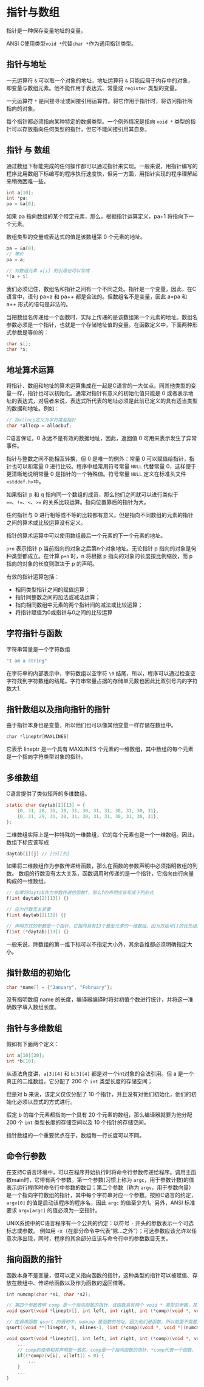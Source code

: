 # 指针与数组

指针是一种保存变量地址的变量。

ANSI C使用类型`void *`代替`char *`作为通用指针类型。

## 指针与地址

一元运算符 `&` 可以取一个对象的地址，地址运算符 `&` 只能应用于内存中的对象，即变量与数组元素。他不能作用于表达式、常量或 `register` 类型的变量。

一元运算符 `*` 是间接寻址或间接引用运算符。将它作用于指针时，将访问指针所指向的对象。

每个指针都必须指向某种特定的数据类型。一个例外情况是指向 `void *` 类型的指针可以存放指向任何类型的指针，但它不能间接引用其自身。

## 指针 与 数组

通过数组下标能完成的任何操作都可以通过指针来实现。一般来说，用指针编写的程序比用数组下标编写的程序执行速度快，但另一方面，用指针实现的程序理解起来稍微困难一些。

```c
int a[10];
int *pa;
pa = &a[0];
```

如果 pa 指向数组的某个特定元素，那么，根据指针运算定义，pa+1 将指向下一个元素。

数组类型的变量或表达式的值是该数组第 0 个元素的地址。

```c
pa = &a[0];
// 等价
pa = a;

// 对数组元素 a[i] 的引用也可以写成
*(a + i)
```

我们必须记住，数组名和指针之间有一个不同之处。指针是一个变量，因此，在C语言中，语句 pa=a 和 pa++ 都是合法的。但数组名不是变量，因此 a=pa 和 a++ 形式的语句是非法的。

当把数组名传递给一个函数时，实际上传递的是该数组第一个元素的地址。数组名参数必须是一个指针，也就是一个存储地址值的变量。在函数定义中，下面两种形式参数是等价的：

```c
char s[];
char *s;
```

## 地址算术运算

将指针、数组和地址的算术运算集成在一起是C语言的一大优点。同其他类型的变量一样，指针也可以初始化。通常对指针有意义的初始化值只能是 0 或者表示地址的表达式，对后者来说，表达式所代表的地址必须是此前已定义的具有适当类型的数据和地址。例如：

```c
// 将allocp定义为字符类型指针
char *allocp = allocbuf;
```

C语言保证，0 永远不是有效的数据地址，因此，返回值 0 可用来表示发生了异常事件。

指针与整数之间不能相互转换，但 0 是唯一的例外：常量 0 可以赋值给指针，指针也可以和常量 0 进行比较。程序中经常用符号常量 `NULL` 代替常量 0，这样便于更清晰地说明常量 0 是指针的一个特殊值。符号常量 `NULL` 定义在标准头文件`<stddef.h>`中。

如果指针 p 和 q 指向同一个数组的成员，那么他们之间就可以进行类似于 `==`、`!=`、`<`、`>=` 的关系比较运算。指向位置靠后的指针为大。

任何指针与 0 进行相等或不等的比较都有意义。但是指向不同数组的元素的指针之间的算术或比较运算没有定义。

指针的算术运算中可以使用数组最后一个元素的下一个元素的地址。

`p+n` 表示指针 p 当前指向的对象之后第n个对象地址。无论指针 p 指向的对象是何种类型都成立。在计算 `p+n` 时，n 将根据 p 指向的对象的长度按比例缩放，而 p 指向的对象的长度则取决于 p 的声明。

有效的指针运算包括：

- 相同类型指针之间的赋值运算；
- 指针同整数之间的加法或减法运算；
- 指向相同数组中元素的两个指针间的减法或比较运算；
- 将指针赋值为0或指针与0之间的比较运算

## 字符指针与函数

字符串常量是一个字符数组

```c
"I am a string"
```

在字符串的内部表示中，字符数组以空字符 `\0` 结尾，所以，程序可以通过检查空字符找到字符数组的结尾。字符串常量占据的存储单元数也因此比双引号内的字符数大1.

## 指针数组以及指向指针的指针

由于指针本身也是变量，所以他们也可以像其他变量一样存储在数组中。

```c
char *lineptr[MAXLINES]
```

它表示 lineptr 是一个具有 MAXLINES 个元素的一维数组，其中数组的每个元素是一个指向字符类型对象的指针。

## 多维数组

C语言提供了类似矩阵的多维数组。

```c
static char daytab[2][13] = {
    {0, 31, 28, 31, 30, 31, 30, 31, 31, 30, 31, 30, 31},
    {0, 31, 29, 31, 30, 31, 30, 31, 31, 30, 31, 30, 31},
};
```

二维数组实际上是一种特殊的一维数组，它的每个元素也是一个一维数组。因此，数组下标应该写成

```c
daytab[i][j] // [行][列]
```

如果将二维数组作为参数传递给函数，那么在函数的参数声明中必须指明数组的列数。
数组的行数没有太大关系，函数调用时传递的是一个指针，它指向由行向量构成的一维数组。

```c
// 如果将daytab作为参数传递给函数f，那么f的声明应该写成下列形式
f(int daytab[2][13]) {}

// 应为行数无关紧要
f(int daytab[][13]) {}

// 声明方式的参数是一个指针，它指向具有13个整型元素的一维数组。因为方括号[]的优先级高于*，所以声明必须用圆括号。
f(int (*daytab)[13]) {}
```

一般来说，除数组的第一维下标可以不指定大小外，其余各维都必须明确指定大小。

## 指针数组的初始化

```c
char *name[] = {"January", "February"};
```

没有指明数组 name 的长度，编译器编译时将对初值个数进行统计，并将这一准确数字填入数组长度。

## 指针与多维数组

假如有下面两个定义：

```c
int a[10][20];
int *b[10];
```

从语法角度讲，`a[3][4]` 和 `b[3][4]` 都是对一个int对象的合法引用。但 a 是一个真正的二维数组，它分配了 200 个 `int` 类型长度的存储空间；

但是对 b 来说，该定义仅仅分配了 10 个指针，并且没有对他们初始化，他们的初始化必须以显式的方式进行。

假定 b 的每个元素都指向一个具有 20 个元素的数组，那么编译器就要为他分配 200 个 `int` 类型长度的存储空间以及 10 个指针的存储空间。

指针数组的一个重要优点在于，数组每一行长度可以不同。

## 命令行参数

在支持C语言环境中，可以在程序开始执行时将命令行参数传递给程序。调用主函数main时，它带有两个参数。第一个参数(习惯上称为 `argc`，用于参数计数)的值表示运行程序时命令行中参数的数目；第二个参数（称为 `argv`，用于参数向量）是一个指向字符数组的指针，其中每个字符串对应一个参数。按照C语言的约定，`argv[0]` 的值是启动该程序的程序名，因此 `argc` 的值至少为1。另外，ANSI 标准要求 `argv[argc]` 的值必须为一空指针。

UNIX系统中的C语言程序有一个公共的约定：以符号 `-` 开头的参数表示一个可选标志或参数。
例如用 -x（在部分命令中代表“除...之外”）；可选参数应该允许以任意次序出现，同时，程序的其余部分应该与命令行中的参数数目无关。

## 指向函数的指针

函数本身不是变量，但可以定义指向函数的指针，这种类型的指针可以被赋值、存放在数组中、传递给函数以及作为函数的返回值等。

```c
int numcmp(char *s1, char *s2);

// 第四个参数表明 comp 是一个指向函数的指针，该函数具有两个 void * 类型的参数，其返回值类型为 int。
void qsort(void *lineptr[], int left, int right, int (*comp)(void *, void *));

// 在调用函数 qsort 的语句中，numcmp 是函数的地址。因为他们是函数，所以前面不需要加上取地址符&，同样的原因，数组名前面也不需要&运算
qsort((void **)lineptr, 0, nlines-1, (int (*comp)(void *, void *))numcmp);

void qsort(void *lineptr[], int left, int right, int (*comp)(void *, void *)) {
    ...
    // comp的使用和其声明是一致的，comp是一个指向函数的指针，*comp代表一个函数。
    if((*comp)(v[i], v[left]) < 0) {
        ...
    }
    ...
}
```
